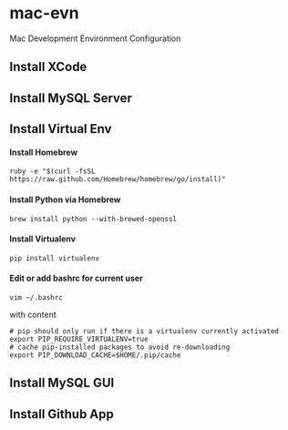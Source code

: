 mac-evn
=======

Mac Development Environment Configuration

## Install XCode

## Install MySQL Server

## Install Virtual Env

#### Install Homebrew
```
ruby -e "$(curl -fsSL https://raw.github.com/Homebrew/homebrew/go/install)"
```

#### Install Python via Homebrew
```
brew install python --with-brewed-openssl
```

#### Install Virtualenv
```
pip install virtualenv
```

#### Edit or add bashrc for current user
```
vim ~/.bashrc
```

with content
```shell
# pip should only run if there is a virtualenv currently activated
export PIP_REQUIRE_VIRTUALENV=true
# cache pip-installed packages to avoid re-downloading
export PIP_DOWNLOAD_CACHE=$HOME/.pip/cache
```

## Install MySQL GUI

## Install Github App